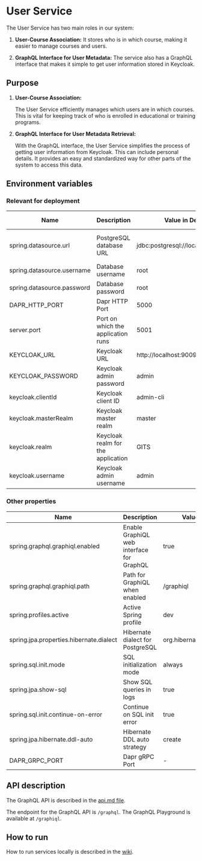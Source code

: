 # User Service

The User Service has two main roles in our system:

1. **User-Course Association:** It stores who is in which course, making it easier to manage courses and users.

2. **GraphQL Interface for User Metadata:** The service also has a GraphQL interface that makes it simple to get user information stored in Keycloak. 

## Purpose

1. **User-Course Association:**

   The User Service efficiently manages which users are in which courses. This is vital for keeping track of who is enrolled in educational or training programs.

2. **GraphQL Interface for User Metadata Retrieval:**

   With the GraphQL interface, the User Service simplifies the process of getting user information from Keycloak. This can include personal details. It provides an easy and standardized way for other parts of the system to access this data.

## Environment variables 
### Relevant for deployment
| Name                       | Description                        | Value in Dev Environment                      | Value in Prod Environment                                      |
|----------------------------|------------------------------------|-----------------------------------------------|----------------------------------------------------------------|
| spring.datasource.url      | PostgreSQL database URL            | jdbc:postgresql://localhost:5032/user_service | jdbc:postgresql://user-service-db-postgresql:5432/user-service |
| spring.datasource.username | Database username                  | root                                          | gits                                                           |
| spring.datasource.password | Database password                  | root                                          | *secret*                                                       |
| DAPR_HTTP_PORT             | Dapr HTTP Port                     | 5000                                          | 3500                                                           |
| server.port                | Port on which the application runs | 5001                                          | 5001                                                           |
| KEYCLOAK_URL               | Keycloak URL                       | http://localhost:9009/                        | http://keycloak/keycloak                                       |
| KEYCLOAK_PASSWORD          | Keycloak admin password            | admin                                         | *secret*                                                       |
| keycloak.clientId          | Keycloak client ID                 | admin-cli                                     | -                                                              |
| keycloak.masterRealm       | Keycloak master realm              | master                                        | -                                                              |
| keycloak.realm             | Keycloak realm for the application | GITS                                          | -                                                              |
| keycloak.username          | Keycloak admin username            | admin                                         | -                                                              |

### Other properties
| Name                                    | Description                               | Value in Dev Environment                | Value in Prod Environment               |
|-----------------------------------------|-------------------------------------------|-----------------------------------------|-----------------------------------------|
| spring.graphql.graphiql.enabled         | Enable GraphiQL web interface for GraphQL | true                                    | true                                    |
| spring.graphql.graphiql.path            | Path for GraphiQL when enabled            | /graphiql                               | /graphiql                               |
| spring.profiles.active                  | Active Spring profile                     | dev                                     | prod                                    |
| spring.jpa.properties.hibernate.dialect | Hibernate dialect for PostgreSQL          | org.hibernate.dialect.PostgreSQLDialect | org.hibernate.dialect.PostgreSQLDialect |
| spring.sql.init.mode                    | SQL initialization mode                   | always                                  | always                                  |
| spring.jpa.show-sql                     | Show SQL queries in logs                  | true                                    | true                                    |
| spring.sql.init.continue-on-error       | Continue on SQL init error                | true                                    | true                                    |
| spring.jpa.hibernate.ddl-auto           | Hibernate DDL auto strategy               | create                                  | update                                  |
| DAPR_GRPC_PORT                          | Dapr gRPC Port                            | -                                       | 50001                                   |

## API description

The GraphQL API is described in the [api.md file](api.md).

The endpoint for the GraphQL API is `/graphql`. The GraphQL Playground is available at `/graphiql`.

## How to run

How to run services locally is described in
the [wiki](https://gits-enpro.readthedocs.io/en/latest/dev-manuals/backend/get-started.html).